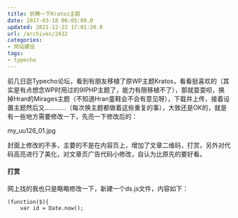 ```yaml
---
title: 折腾一下Kratos主题
date: 2017-03-18 06:05:09.0
updated: 2021-12-22 17:01:20.0
url: /archives/2432
categories: 
- 网站建设
tags: 
- typecho
---
```


<p>前几日逛Typecho论坛，看到有朋友移植了原WP主题Kratos，看看挺喜欢的（其实是有点想念WP时用过的9IPHP主题了，能力有限移植不了），那就耍耍呗，换掉Hran的Mirages主题（不知道Hran童鞋会不会有意见呀），下载并上传，接着设置主题然后又…………（每次换主题都做着这些重复的事），大致还是OK的，就是有一些地方需要修改一下，先亮一下修改后的：</p><p>my_uu126_01.jpg</p><p>封面上修改的不多，主要的不是在内容页上，增加了文章二维码，打赏，另外对代码高亮进行了美化，对文章页广告代码小修改，自认为比原先的要好看。</p><h4>打赏</h4><p>网上找的我也只是略略修改一下，新建一个ds.js文件，内容如下：</p><pre><code class="lang-java">(function($){
    var id = Date.now();</code></pre>